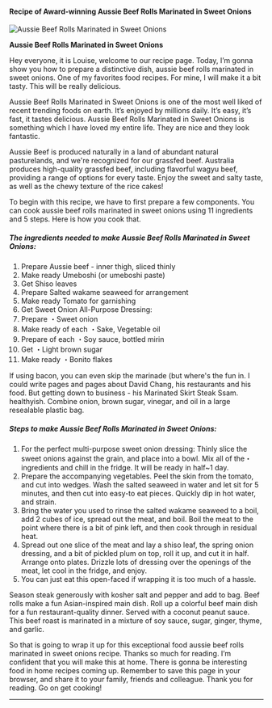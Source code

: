             

#### Recipe of Award-winning Aussie Beef Rolls Marinated in Sweet Onions

![Aussie Beef Rolls Marinated in Sweet Onions](https://img-global.cpcdn.com/recipes/5932860123906048/751x532cq70/aussie-beef-rolls-marinated-in-sweet-onions-recipe-main-photo.jpg)

**Aussie Beef Rolls Marinated in Sweet Onions**

Hey everyone, it is Louise, welcome to our recipe page. Today, I’m gonna show you how to prepare a distinctive dish, aussie beef rolls marinated in sweet onions. One of my favorites food recipes. For mine, I will make it a bit tasty. This will be really delicious.

Aussie Beef Rolls Marinated in Sweet Onions is one of the most well liked of recent trending foods on earth. It’s enjoyed by millions daily. It’s easy, it’s fast, it tastes delicious. Aussie Beef Rolls Marinated in Sweet Onions is something which I have loved my entire life. They are nice and they look fantastic.

Aussie Beef is produced naturally in a land of abundant natural pasturelands, and we're recognized for our grassfed beef. Australia produces high-quality grassfed beef, including flavorful wagyu beef, providing a range of options for every taste. Enjoy the sweet and salty taste, as well as the chewy texture of the rice cakes!

To begin with this recipe, we have to first prepare a few components. You can cook aussie beef rolls marinated in sweet onions using 11 ingredients and 5 steps. Here is how you cook that.

##### The ingredients needed to make Aussie Beef Rolls Marinated in Sweet Onions:

1.  Prepare Aussie beef - inner thigh, sliced thinly
2.  Make ready Umeboshi (or umeboshi paste)
3.  Get Shiso leaves
4.  Prepare Salted wakame seaweed for arrangement
5.  Make ready Tomato for garnishing
6.  Get Sweet Onion All-Purpose Dressing:
7.  Prepare ・Sweet onion
8.  Make ready of each ・Sake, Vegetable oil
9.  Prepare of each ・Soy sauce, bottled mirin
10.  Get ・Light brown sugar
11.  Make ready ・Bonito flakes

If using bacon, you can even skip the marinade (but where's the fun in. I could write pages and pages about David Chang, his restaurants and his food. But getting down to business - his Marinated Skirt Steak Ssam. healthyish. Combine onion, brown sugar, vinegar, and oil in a large resealable plastic bag.

##### Steps to make Aussie Beef Rolls Marinated in Sweet Onions:

1.  For the perfect multi-purpose sweet onion dressing: Thinly slice the sweet onions against the grain, and place into a bowl. Mix all of the・ ingredients and chill in the fridge. It will be ready in half~1 day.
2.  Prepare the accompanying vegetables. Peel the skin from the tomato, and cut into wedges. Wash the salted seaweed in water and let sit for 5 minutes, and then cut into easy-to eat pieces. Quickly dip in hot water, and strain.
3.  Bring the water you used to rinse the salted wakame seaweed to a boil, add 2 cubes of ice, spread out the meat, and boil. Boil the meat to the point where there is a bit of pink left, and then cook through in residual heat.
4.  Spread out one slice of the meat and lay a shiso leaf, the spring onion dressing, and a bit of pickled plum on top, roll it up, and cut it in half. Arrange onto plates. Drizzle lots of dressing over the openings of the meat, let cool in the fridge, and enjoy.
5.  You can just eat this open-faced if wrapping it is too much of a hassle.

Season steak generously with kosher salt and pepper and add to bag. Beef rolls make a fun Asian-inspired main dish. Roll up a colorful beef main dish for a fun restaurant-quality dinner. Served with a coconut peanut sauce. This beef roast is marinated in a mixture of soy sauce, sugar, ginger, thyme, and garlic.

So that is going to wrap it up for this exceptional food aussie beef rolls marinated in sweet onions recipe. Thanks so much for reading. I’m confident that you will make this at home. There is gonna be interesting food in home recipes coming up. Remember to save this page in your browser, and share it to your family, friends and colleague. Thank you for reading. Go on get cooking!

* * *